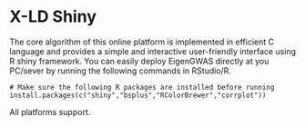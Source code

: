 # X-LD Shiny
The core algorithm of this online platform is implemented in efficient C language and provides a simple and interactive user-friendly interface using R shiny framework.
You can easily deploy EigenGWAS directly at you PC/sever by running the following commands in RStudio/R.
~~~
# Make sure the following R packages are installed before running
install.packages(c("shiny","bsplus","RColorBrewer","corrplot"))
~~~
All platforms support.

